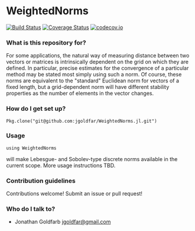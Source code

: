 # WeightedNorms

[![Build Status](https://travis-ci.org/jgoldfar/WeightedNorms.jl.svg?branch=master)](https://travis-ci.org/jgoldfar/WeightedNorms.jl)
[![Coverage Status](https://coveralls.io/repos/jgoldfar/WeightedNorms.jl/badge.svg?branch=master&service=github)](https://coveralls.io/github/jgoldfar/WeightedNorms.jl?branch=master)
[![codecov.io](http://codecov.io/github/jgoldfar/WeightedNorms.jl/coverage.svg?branch=master)](http://codecov.io/github/jgoldfar/WeightedNorms.jl?branch=master)

### What is this repository for? ###

For some applications, the natural way of measuring distance between two vectors or matrices is intrinsically dependent on the grid on which they are defined. In particular, precise estimates for the convergence of a particular method may be stated most simply using such a norm. Of course, these norms are equivalent to the "standard" Euclidean norm for vectors of a fixed length, but a grid-dependent norm will have different stability properties as the number of elements in the vector changes.

### How do I get set up? ###

    Pkg.clone("git@github.com:jgoldfar/WeightedNorms.jl.git")

### Usage ###

    using WeightedNorms

will make Lebesgue- and Sobolev-type discrete norms available in the current scope. More usage instructions TBD.

### Contribution guidelines ###

Contributions welcome! Submit an issue or pull request!

### Who do I talk to? ###

* Jonathan Goldfarb <jgoldfar@gmail.com>
